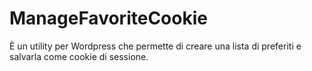 # ManageFavoriteCookie
È un utility per Wordpress che permette di creare una lista di preferiti e salvarla come cookie di sessione.
